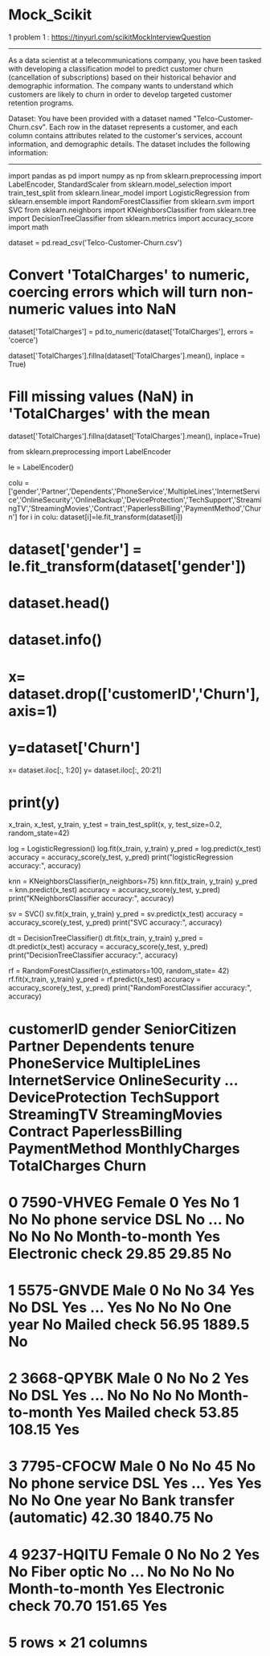 # Mock_Scikit

1 problem 1 : https://tinyurl.com/scikitMockInterviewQuestion


-----------------------------------------------

As a data scientist at a telecommunications company, you have been tasked with developing a classification model to predict customer churn (cancellation of subscriptions) based on their historical behavior and demographic information. The company wants to understand which customers are likely to churn in order to develop targeted customer retention programs.

Dataset: You have been provided with a dataset named "Telco-Customer-Churn.csv". Each row in the dataset represents a customer, and each column contains attributes related to the customer's services, account information, and demographic details. The dataset includes the following information:

------------------------------------------------

import pandas as pd
import numpy as np
from  sklearn.preprocessing import LabelEncoder, StandardScaler
from sklearn.model_selection import train_test_split
from sklearn.linear_model import LogisticRegression
from sklearn.ensemble import RandomForestClassifier
from sklearn.svm import SVC
from sklearn.neighbors import KNeighborsClassifier
from sklearn.tree import DecisionTreeClassifier
from sklearn.metrics import accuracy_score
import math


dataset = pd.read_csv('Telco-Customer-Churn.csv')

# Convert 'TotalCharges' to numeric, coercing errors which will turn non-numeric values into NaN
dataset['TotalCharges'] = pd.to_numeric(dataset['TotalCharges'], errors = 'coerce')

dataset['TotalCharges'].fillna(dataset['TotalCharges'].mean(), inplace = True)



# Fill missing values (NaN) in 'TotalCharges' with the mean
dataset['TotalCharges'].fillna(dataset['TotalCharges'].mean(), inplace=True)


from sklearn.preprocessing import LabelEncoder

le = LabelEncoder()

colu = ['gender','Partner','Dependents','PhoneService','MultipleLines','InternetService','OnlineSecurity','OnlineBackup','DeviceProtection','TechSupport','StreamingTV','StreamingMovies','Contract','PaperlessBilling','PaymentMethod','Churn']
for i in colu:
   dataset[i]=le.fit_transform(dataset[i])

#  dataset['gender'] = le.fit_transform(dataset['gender'])

# dataset.head()
# dataset.info()

# x= dataset.drop(['customerID','Churn'],axis=1)
# y=dataset['Churn']

x= dataset.iloc[:, 1:20]
y= dataset.iloc[:, 20:21]
# print(y)

x_train, x_test, y_train, y_test = train_test_split(x, y, test_size=0.2, random_state=42)

log = LogisticRegression()
log.fit(x_train, y_train)
y_pred = log.predict(x_test)
accuracy = accuracy_score(y_test, y_pred)
print("logisticRegression accuracy:", accuracy)

knn = KNeighborsClassifier(n_neighbors=75)
knn.fit(x_train, y_train)
y_pred = knn.predict(x_test)
accuracy = accuracy_score(y_test, y_pred)
print("KNeighborsClassifier accuracy:", accuracy)


sv = SVC()
sv.fit(x_train, y_train)
y_pred = sv.predict(x_test)
accuracy = accuracy_score(y_test, y_pred)
print("SVC accuracy:", accuracy)

dt = DecisionTreeClassifier()
dt.fit(x_train, y_train)
y_pred = dt.predict(x_test)
accuracy = accuracy_score(y_test, y_pred)
print("DecisionTreeClassifier accuracy:",  accuracy)

rf = RandomForestClassifier(n_estimators=100, random_state= 42)
rf.fit(x_train, y_train)
y_pred = rf.predict(x_test)
accuracy = accuracy_score(y_test, y_pred)
print("RandomForestClassifier accuracy:", accuracy)


# customerID    gender  SeniorCitizen   Partner Dependents      tenure  PhoneService    MultipleLines   InternetService OnlineSecurity  ...     DeviceProtection        TechSupport     StreamingTV     StreamingMovies Contract        PaperlessBilling        PaymentMethod   MonthlyCharges  TotalCharges    Churn
# 0     7590-VHVEG      Female  0       Yes     No      1       No      No phone service        DSL     No      ...     No      No      No      No      Month-to-month  Yes     Electronic check        29.85   29.85   No
# 1     5575-GNVDE      Male    0       No      No      34      Yes     No      DSL     Yes     ...     Yes     No      No      No      One year        No      Mailed check    56.95   1889.5  No
# 2     3668-QPYBK      Male    0       No      No      2       Yes     No      DSL     Yes     ...     No      No      No      No      Month-to-month  Yes     Mailed check    53.85   108.15  Yes
# 3     7795-CFOCW      Male    0       No      No      45      No      No phone service        DSL     Yes     ...     Yes     Yes     No      No      One year        No      Bank transfer (automatic)       42.30   1840.75 No
# 4     9237-HQITU      Female  0       No      No      2       Yes     No      Fiber optic     No      ...     No      No      No      No      Month-to-month  Yes     Electronic check        70.70   151.65  Yes
# 5 rows × 21 columns